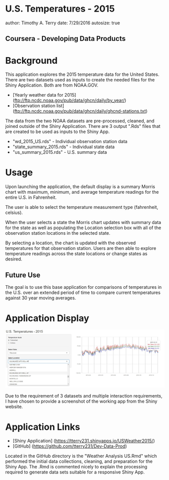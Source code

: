 U.S. Temperatures - 2015
========================================================
author: Timothy A. Terry
date: 7/29/2016
autosize: true

## Coursera - Developing Data Products

Background
========================================================

This application explores the 2015 temperature data for the United States. There are two datasets used as inputs to create the needed files for the Shiny Application. Both are from NOAA.GOV.

- [Yearly weather data for 2015] (ftp://ftp.ncdc.noaa.gov/pub/data/ghcn/daily/by_year/)
- [Observation station list] (ftp://ftp.ncdc.noaa.gov/pub/data/ghcn/daily/ghcnd-stations.txt)

The data from the two NOAA datasets are pre-processed, cleaned, and joined outside of the Shiny Application. There are 3 output ".Rds" files that are created to be used as inputs to the Shiny App.

- "wd_2015_US.rds" - Individual observation station data
- "state_summary_2015.rds" - Individual state data
- "us_summary_2015.rds" - U.S. summary data

Usage
========================================================

Upon launching the application, the default display is a summary Morris chart with maximum, minimum, and average temperature readings for the entire U.S. in Fahrenheit.

The user is able to select the temperature measurement type (fahrenheit, celsius).

When the user selects a state the Morris chart updates with summary data for the state as well as populating the Location selection box with all of the observation station locations in the selected state.

By selecting a location, the chart is updated with the observed temperatures for that observation station. Users are then able to explore temperature readings across the state locations or change states as desired.

## Future Use

The goal is to use this base application for comparisons of temperatures in the U.S. over an extended period of time to compare current temperatures against 30 year moving averages.

Application Display
========================================================

![Caption](WD2015-figure/Capture.jpg)

Due to the requirement of 3 datasets and multiple interaction requirements, I have chosen to provide a screenshot of the working app from the Shiny website.

Application Links
========================================================

- [Shiny Application] (https://tterry231.shinyapps.io/USWeather2015/)
- [GitHub] (https://github.com/tterry231/Dev-Data-Prod)

Located in the GitHub directory is the "Weather Analysis US.Rmd" which performed the initial data collections, cleaning, and preparation for the Shiny App. The .Rmd is commented nicely to explain the processing required to generate data sets suitable for a responsive Shiny App.
